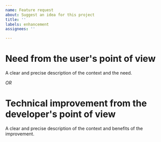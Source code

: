 ```yaml
---
name: Feature request
about: Suggest an idea for this project
title: ''
labels: enhancement
assignees: ''

---
```


# Need from the user's point of view

A clear and precise description of the context and the need.

_OR_

# Technical improvement from the developer's point of view

A clear and precise description of the context and benefits of the improvement.
